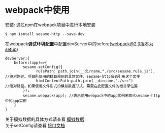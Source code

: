 # webpack中使用  
安装: 
通过npm在webpack项目中进行本地安装  

```
$ npm isntall sesame-http --save-dev  
```

在webpack**调试环境配置**中配置devServer中的before(webpack@2.0版本为setup)

```
devServer:{
    before:(app)=>{
        sesame.setConfig({
              rulePath: path.join(__dirname,"./src/sesame.rule.js"), //绝对路径。项目所使用的拦截规则的具体文件，sesame-http会去引用这个文件  
              htmlContentPath:path.join(__dirname,"./src")           //绝对路径。如果使用文件形式的模拟数据形式，需要在此配置文件的根目录位置
        });
        sesame.webpack(app); //表示使用webpack中的app实例来取代sesame-http中的app实例
    }
}
```

关于模拟数据的具体方式请查看 [模拟数据](../mock/rule.md)  
关于setConfig请查看 [接口文档](../random/random_type.md)


